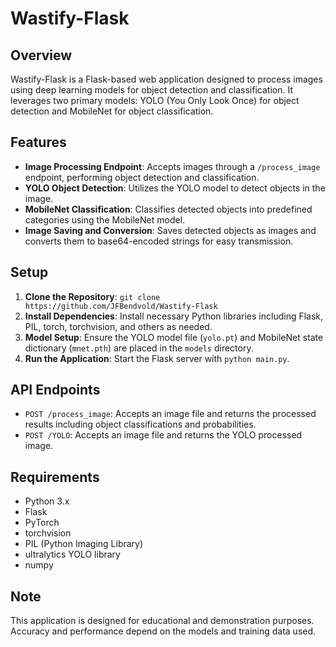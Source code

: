 # Wastify-Flask

## Overview
Wastify-Flask is a Flask-based web application designed to process images using deep learning models for object detection and classification. It leverages two primary models: YOLO (You Only Look Once) for object detection and MobileNet for object classification.

## Features
- **Image Processing Endpoint**: Accepts images through a `/process_image` endpoint, performing object detection and classification.
- **YOLO Object Detection**: Utilizes the YOLO model to detect objects in the image.
- **MobileNet Classification**: Classifies detected objects into predefined categories using the MobileNet model.
- **Image Saving and Conversion**: Saves detected objects as images and converts them to base64-encoded strings for easy transmission.

## Setup
1. **Clone the Repository**: `git clone https://github.com/JFBendvold/Wastify-Flask`
2. **Install Dependencies**: Install necessary Python libraries including Flask, PIL, torch, torchvision, and others as needed.
3. **Model Setup**: Ensure the YOLO model file (`yolo.pt`) and MobileNet state dictionary (`mnet.pth`) are placed in the `models` directory.
4. **Run the Application**: Start the Flask server with `python main.py`.

## API Endpoints
- `POST /process_image`: Accepts an image file and returns the processed results including object classifications and probabilities.
- `POST /YOLO`: Accepts an image file and returns the YOLO processed image.

## Requirements
- Python 3.x
- Flask
- PyTorch
- torchvision
- PIL (Python Imaging Library)
- ultralytics YOLO library
- numpy

## Note
This application is designed for educational and demonstration purposes. Accuracy and performance depend on the models and training data used.
